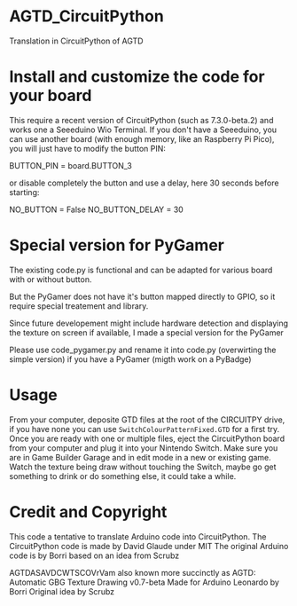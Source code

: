 # AGTD_CircuitPython
Translation in CircuitPython of AGTD

# Install and customize the code for your board

This require a recent version of CircuitPython (such as 7.3.0-beta.2) and works one a Seeeduino Wio Terminal.
If you don't have a Seeeduino, you can use another board (with enough memory, like an Raspberry Pi Pico), you will just have to modify the button PIN:

BUTTON_PIN = board.BUTTON_3

or disable completely the button and use a delay, here 30 seconds before starting:

NO_BUTTON = False
NO_BUTTON_DELAY = 30

# Special version for PyGamer

The existing code.py is functional and can be adapted for various board with or without button.

But the PyGamer does not have it's button mapped directly to GPIO, so it require special treatement and library.

Since future developement might include hardware detection and displaying the texture on screen if available, I made a special version for the PyGamer

Please use code_pygamer.py and rename it into code.py (overwirting the simple version) if you have a PyGamer (migth work on a PyBadge)

# Usage

From your computer, deposite GTD files at the root of the CIRCUITPY drive, if you have none you can use `SwitchColourPatternFixed.GTD` for a first try.
Once you are ready with one or multiple files, eject the CircuitPython board from your computer and plug it into your Nintendo Switch.
Make sure you are in Game Builder Garage and in edit mode in a new or existing game.
Watch the texture being draw without touching the Switch, maybe go get something to drink or do something else, it could take a while.

# Credit and Copyright

This code a tentative to translate Arduino code into CircuitPython.
The CircuitPython code is made by David Glaude under MIT
The original Arduino code is by Borri based on an idea from Scrubz

AGTDASAVDCWTSCOVrVam also known more succinctly as AGTD: Automatic GBG Texture Drawing
v0.7-beta
Made for Arduino Leonardo by Borri
Original idea by Scrubz
